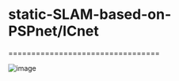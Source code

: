 # static-SLAM-based-on-PSPnet/ICnet
=================================

![image](https://github.com/SILI1994/static-SLAM-based-on-PSPnet/blob/master/1.png)
